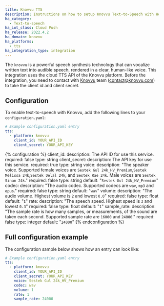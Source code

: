 ```yaml
---
title: Knovvu TTS
description: Instructions on how to setup Knovvu Text-to-Speech with Home Assistant.
ha_category:
  - Text-to-speech
ha_iot_class: Cloud Push
ha_release: 2022.4.2
ha_domain: knovvu
ha_platforms:
  - tts
ha_integration_type: integration
---
```


The `knovvu` is a powerful speech synthesis technology that can vocalize written text into audible speech, rendered in a clear, human-like voice. This integration uses the cloud TTS API of the Knovvu platform. Before the integration, you need to contact with [Knovvu](https://www.knovvu.com/) team (contact@knovvu.com) to take the client id and client secret.

## Configuration

To enable text-to-speech with Knovvu, add the following lines to your `configuration.yaml`:

```yaml
# Example configuration.yaml entry
tts:
  - platform: knovvu
    client_id: YOUR_API_ID
    client_secret: YOUR_API_KEY
```

{% configuration %}
client_id:
  description: The API ID for use this service.
  required: false
  type: string
client_secret:
  description: The API key for use this service.
  required: true
  type: string
voice:
  description: "The speaker voice. Supported female voices are `Sestek Gul 24k_HV_Premium`,`Sestek Melissa 24k`,`Sestek Delal 24k`, and `Sestek Rae 24k`. Male voices are `Sestek Sinan 24k`."
  required: false
  type: string
  default: "`Sestek Gul 24k_HV_Premium`"
codec:
  description: "The audio codec. Supported codecs are `wav`, `mp3` and `opus`."
  required: false
  type: string
  default: "`wav`"
volume:
  description: "The audio volume. Highest volume is `2` and lowest `0.0`"
  required: false
  type: float
  default: "`1`"
rate:
  description: "The speech speed. Highest speed is `3` and lowest `0.3`"
  required: false
  type: float
  default: "`1`"
sample_rate:
  description: "The sample rate is how many samples, or measurements, of the sound are taken each second. Supported sample rate are `16000` and `24000`."
  required: false
  type: integer
  default: "`24000`"
{% endconfiguration %}

## Full configuration example

The configuration sample below shows how an entry can look like:

```yaml
# Example configuration.yaml entry
tts:
  - platform: knovvu
    client_id: YOUR_API_ID
    client_secret: YOUR_API_KEY
    voice: Sestek Gul 24k_HV_Premium
    codec: wav
    volume: 1
    rate: 1
    sample_rate: 24000
```
